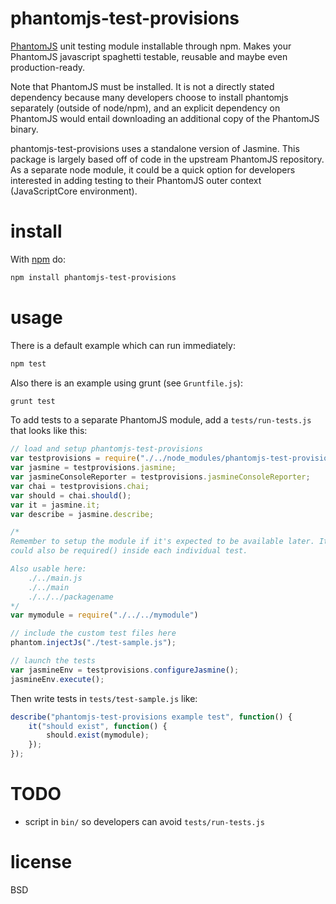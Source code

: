 # phantomjs-test-provisions

[PhantomJS](http://phantomjs.org/) unit testing module installable through npm.
Makes your PhantomJS javascript spaghetti testable, reusable and maybe even
production-ready.

Note that PhantomJS must be installed. It is not a directly stated dependency
because many developers choose to install phantomjs separately (outside of
node/npm), and an explicit dependency on PhantomJS would entail downloading an
additional copy of the PhantomJS binary.

phantomjs-test-provisions uses a standalone version of Jasmine. This package is
largely based off of code in the upstream PhantomJS repository. As a separate
node module, it could be a quick option for developers interested in adding
testing to their PhantomJS outer context (JavaScriptCore environment).

# install

With [npm](http://npmjs.org/) do:

``` bash
npm install phantomjs-test-provisions
```

# usage

There is a default example which can run immediately:

``` bash
npm test
```

Also there is an example using grunt (see `Gruntfile.js`):

``` bash
grunt test
```

To add tests to a separate PhantomJS module, add a `tests/run-tests.js` that looks like this:

``` js
// load and setup phantomjs-test-provisions
var testprovisions = require("./../node_modules/phantomjs-test-provisions");
var jasmine = testprovisions.jasmine;
var jasmineConsoleReporter = testprovisions.jasmineConsoleReporter;
var chai = testprovisions.chai;
var should = chai.should();
var it = jasmine.it;
var describe = jasmine.describe;

/*
Remember to setup the module if it's expected to be available later. It
could also be required() inside each individual test.

Also usable here:
    ./../main.js
    ./../main
    ./../../packagename
*/
var mymodule = require("./../../mymodule")

// include the custom test files here
phantom.injectJs("./test-sample.js");

// launch the tests
var jasmineEnv = testprovisions.configureJasmine();
jasmineEnv.execute();
```

Then write tests in `tests/test-sample.js` like:

``` js
describe("phantomjs-test-provisions example test", function() {
    it("should exist", function() {
        should.exist(mymodule);
    });
});
```

# TODO

* script in `bin/` so developers can avoid `tests/run-tests.js`

# license

BSD
